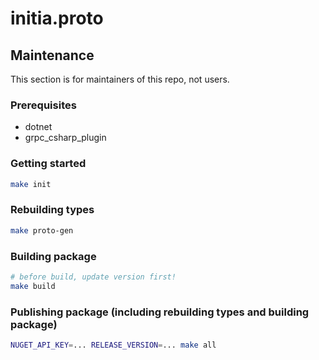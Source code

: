 # initia.proto

## Maintenance

This section is for maintainers of this repo, not users.

### Prerequisites

* dotnet
* grpc_csharp_plugin

### Getting started

```sh
make init
```

### Rebuilding types

```sh
make proto-gen
```

### Building package

```sh
# before build, update version first!
make build
```

### Publishing package (including rebuilding types and building package)
```sh
NUGET_API_KEY=... RELEASE_VERSION=... make all
```
